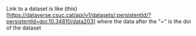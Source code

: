 
Link to a dataset is like (this)[https://dataverse.csuc.cat/api/v1/datasets/:persistentId/?persistentId=doi:10.34810/data203]
where the data after the "=" is the doi of the dataset